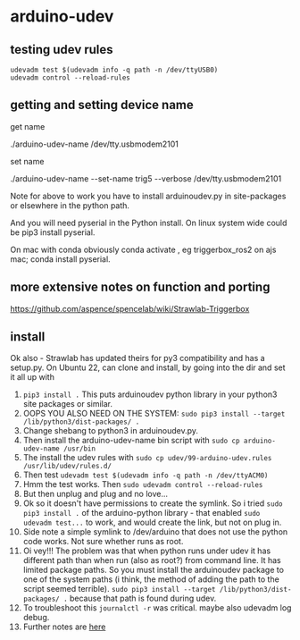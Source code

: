 arduino-udev
============

testing udev rules
------------------

    udevadm test $(udevadm info -q path -n /dev/ttyUSB0)
    udevadm control --reload-rules

getting and setting device name
-------------------------------

get name

./arduino-udev-name /dev/tty.usbmodem2101

set name

./arduino-udev-name --set-name trig5 --verbose /dev/tty.usbmodem2101

Note for above to work you have to install arduinoudev.py in site-packages or elsewhere in the python path.

And you will need pyserial in the Python install. On linux system wide could be pip3 install pyserial.

On mac with conda obviously conda activate <env>, eg triggerbox_ros2 on ajs mac; conda install pyserial.

more extensive notes on function and porting
--------------------------------------------
https://github.com/aspence/spencelab/wiki/Strawlab-Triggerbox

install
-------
Ok also - Strawlab has updated theirs for py3 compatibility and has a setup.py. On Ubuntu 22, can clone and install, by going into the dir and set it all up with 

1. `pip3 install .` This puts arduinoudev python library in your python3 site packages or similar.
2. OOPS YOU ALSO NEED ON THE SYSTEM: `sudo pip3 install --target /lib/python3/dist-packages/ .`
3. Change shebang to python3 in arduinoudev.py.
4. Then install the arduino-udev-name bin script with `sudo cp arduino-udev-name /usr/bin`
5. The install the udev rules with `sudo cp udev/99-arduino-udev.rules /usr/lib/udev/rules.d/`
6. Then test `udevadm test $(udevadm info -q path -n /dev/ttyACM0)`
7. Hmm the test works. Then `sudo udevadm control --reload-rules`
8. But then unplug and plug and no love...
9. Ok so it doesn't have permissions to create the symlink. So i tried `sudo pip3 install .` of the arduino-python library - that enabled `sudo udevadm test...` to work, and would create the link, but not on plug in.
10. Side note a simple symlink to /dev/arduino that does not use the python code works. Not sure whether runs as root.
11. Oi vey!!! The problem was that when python runs under udev it has different path than when run (also as root?) from command line. It has limited package paths. So you must install the arduinoudev package to one of the system paths (i think, the method of adding the path to the script seemed terrible). `sudo pip3 install --target /lib/python3/dist-packages/ .` because that path is found during udev.
12. To troubleshoot this `journalctl -r` was critical. maybe also udevadm log debug.
13. Further notes are [here](https://github.com/aspence/spencelab/wiki/Udev-Treadmill-Arduino-Rules)

